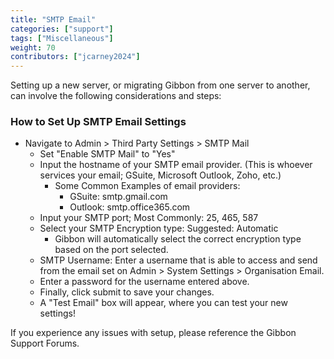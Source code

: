 ```yaml
---
title: "SMTP Email"
categories: ["support"]
tags: ["Miscellaneous"]
weight: 70
contributors: ["jcarney2024"]
---
```

Setting up a new server, or migrating Gibbon from one server to another, can involve the following considerations and steps:

### How to Set Up SMTP Email Settings
*   Navigate to Admin > Third Party Settings > SMTP Mail
    *   Set "Enable SMTP Mail" to "Yes"
    *   Input the hostname of your SMTP email provider. (This is whoever services your email; GSuite, Microsoft Outlook, Zoho, etc.)
        *   Some Common Examples of email providers:
            *   GSuite: smtp.gmail.com
            *   Outlook: smtp.office365.com
    *   Input your SMTP port; Most Commonly: 25, 465, 587
    *   Select your SMTP Encryption type: Suggested: Automatic
        *   Gibbon will automatically select the correct encryption type based on the port selected.
    *   SMTP Username: Enter a username that is able to access and send from the email set on Admin > System Settings > Organisation Email.
    *   Enter a password for the username entered above.
    *   Finally, click submit to save your changes.
    *   A "Test Email" box will appear, where you can test your new settings!

If you experience any issues with setup, please reference the Gibbon Support Forums. 
